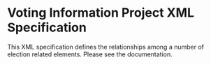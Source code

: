 # Voting Information Project XML Specification #

This XML specification defines the relationships among a number of election related elements. Please see the documentation.